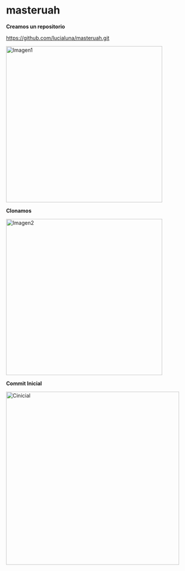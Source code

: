 # masteruah
**Creamos un repositorio**

https://github.com/lucialuna/masteruah.git

<img width="425" alt="Imagen1" src="https://user-images.githubusercontent.com/100085938/158353075-3ed077d5-1344-41d2-91a1-d272b234f92b.png">

**Clonamos**

<img width="425" alt="Imagen2" src="https://user-images.githubusercontent.com/100085938/158353379-62b1b0b6-1252-46ca-bcd7-12a982d36f39.png">


**Commit Inicial**

<img width="471" alt="Cinicial" src="https://user-images.githubusercontent.com/100085938/158353939-ab2d579c-116c-4e15-acef-3abeda040b30.png">



